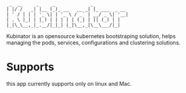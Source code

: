 ```
 _  __     _     _             _
| |/ /   _| |__ (_)_ __   __ _| |_ ___  _ __
| ' / | | | '_ \| | '_ \ / _` | __/ _ \| '__|
| . \ |_| | |_) | | | | | (_| | || (_) | |
|_|\_\__,_|_.__/|_|_| |_|\__,_|\__\___/|_|
```
Kubinator is an opensource kubernetes bootstraping solution, helps managing the pods, services, configurations and clustering solutions.

# Supports
this app currently supports only on linux and Mac.


